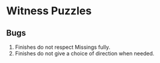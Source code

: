 # Witness Puzzles

## Bugs

1. Finishes do not respect Missings fully.
1. Finishes do not give a choice of direction when needed.
